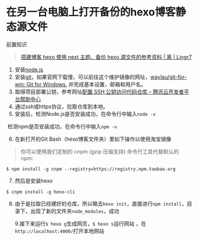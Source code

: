# 在另一台电脑上打开备份的hexo博客静态源文件
前置知识
>[搭建博客 hexo 使用 next 主题、备份 hexo 源文件的参考资料 | 离 | Lingr7](http://lingr7.coding.me/2019/10/02/%E6%90%AD%E5%BB%BA%E5%8D%9A%E5%AE%A2hexo%E4%BD%BF%E7%94%A8next%E4%B8%BB%E9%A2%98%E3%80%81%E5%A4%87%E4%BB%BDhexo%E6%BA%90%E6%96%87%E4%BB%B6%E7%9A%84%E5%8F%82%E8%80%83%E8%B5%84%E6%96%99.html)

1. 安装[node.js](https://nodejs.org/en/)
2. 安装[git](https://git-scm.com/downloads)，如果官网下载慢，可以前往这个维护镜像的网址，[waylau/git-for-win: Git for Windows.](https://github.com/waylau/git-for-win) 并完成基本设置，邮箱和用户名。
3. 取得项目部署公钥，参考网址[配置 SSH 公钥访问代码仓库 – 腾讯云开发者平台帮助中心](https://dev.tencent.com/help/doc/faq/bbe781aee786/ssh)
4. 通过ssh或https协议，拉取仓库到本地。
5. 安装后，检测Node.js是否安装成功，在命令行中输入`node -v` 

​       检测npm是否安装成功，在命令行中输入`npm -v` 

6. 在新打开的Git Bash（hexo博客文件夹）里如下操作以使用淘宝镜像

> 你可以使用我们定制的 cnpm (gzip 压缩支持) 命令行工具代替默认的 npm:

`$ npm install -g cnpm --registry=https://registry.npm.taobao.org`



7. 然后是安装hexo

```
$ cnpm install -g hexo-cli
```

8. 由于是拉取已经建好的仓库，所以略去`hexo init`，直接进行`npm install`，目录下，出现了新的文件夹`node_modules`，成功

   9.接下来运行`$ hexo g`生成网页，`$ hexo s`运行网站
，在`http://localhost:4000/`打开本地网站